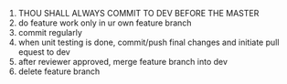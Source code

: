 1. THOU SHALL ALWAYS COMMIT TO DEV BEFORE THE MASTER
2. do feature work only in ur own feature branch
3. commit regularly
4. when unit testing is done, commit/push final changes and initiate pull equest to dev
5. after reviewer approved, merge feature branch into dev
6. delete feature branch